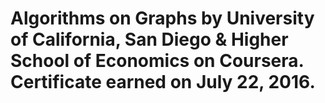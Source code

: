 # Algorithms on Graphs by University of California, San Diego & Higher School of Economics on Coursera. Certificate earned on July 22, 2016. 

